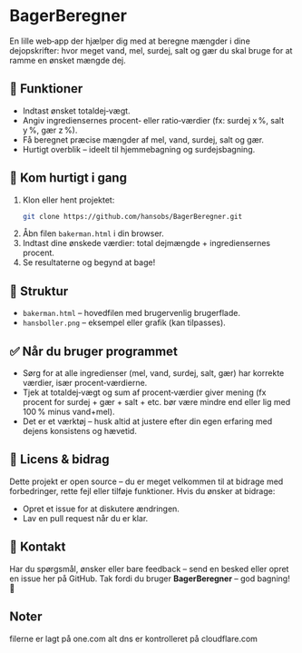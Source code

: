 # BagerBeregner
En lille web‑app der hjælper dig med at beregne mængder i dine dejopskrifter: hvor meget vand, mel, surdej, salt og gær du skal bruge for at ramme en ønsket mængde dej.

## 🎯 Funktioner
- Indtast ønsket totaldej‑vægt.
- Angiv ingrediensernes procent‑ eller ratio‑værdier (fx: surdej x %, salt y %, gær z %).
- Få beregnet præcise mængder af mel, vand, surdej, salt og gær.
- Hurtigt overblik – ideelt til hjemmebagning og surdejsbagning.

## 🚀 Kom hurtigt i gang
1. Klon eller hent projektet:
   ```bash
   git clone https://github.com/hansobs/BagerBeregner.git
   ```
2. Åbn filen `bakerman.html` i din browser.
3. Indtast dine ønskede værdier: total dejmængde + ingrediensernes procent.
4. Se resultaterne og begynd at bage!

## 📂 Struktur
- `bakerman.html` – hovedfilen med brugervenlig brugerflade.
- `hansboller.png` – eksempel eller grafik (kan tilpasses).

## ✅ Når du bruger programmet
- Sørg for at alle ingredienser (mel, vand, surdej, salt, gær) har korrekte værdier, især procent‑værdierne.
- Tjek at totaldej‑vægt og sum af procent‑værdier giver mening (fx procent for surdej + gær + salt + etc. bør være mindre end eller lig med 100 % minus vand+mel).
- Det er et værktøj – husk altid at justere efter din egen erfaring med dejens konsistens og hævetid.

## 📄 Licens & bidrag
Dette projekt er open source – du er meget velkommen til at bidrage med forbedringer, rette fejl eller tilføje funktioner.
Hvis du ønsker at bidrage:
- Opret et issue for at diskutere ændringen.
- Lav en pull request når du er klar.

## 🤝 Kontakt
Har du spørgsmål, ønsker eller bare feedback – send en besked eller opret en issue her på GitHub.
Tak fordi du bruger **BagerBeregner** – god bagning! 🍞


## Noter
filerne er lagt på one.com
alt dns er kontrolleret på cloudflare.com
